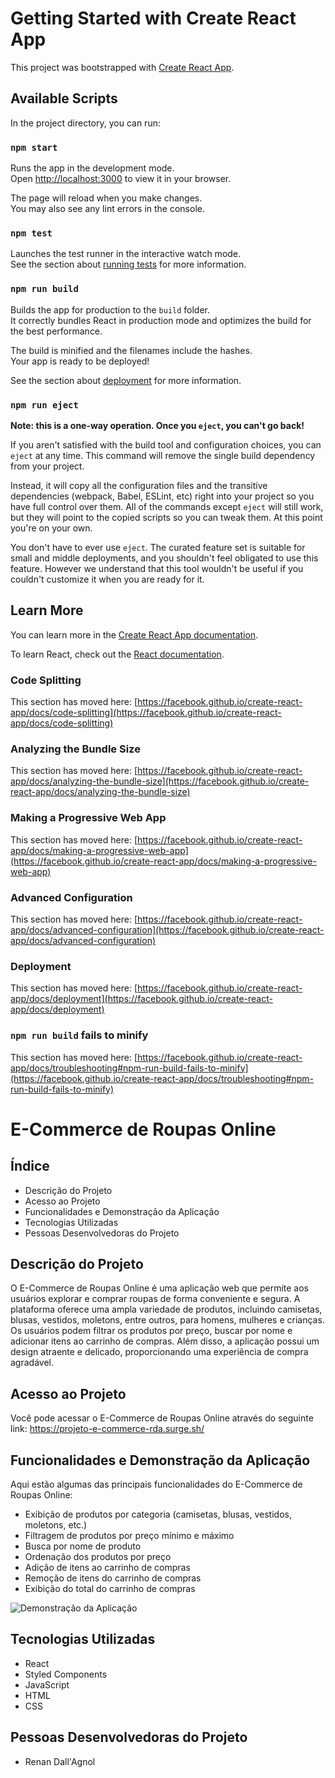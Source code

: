 # Getting Started with Create React App

This project was bootstrapped with [Create React App](https://github.com/facebook/create-react-app).

## Available Scripts

In the project directory, you can run:

### `npm start`

Runs the app in the development mode.\
Open [http://localhost:3000](http://localhost:3000) to view it in your browser.

The page will reload when you make changes.\
You may also see any lint errors in the console.

### `npm test`

Launches the test runner in the interactive watch mode.\
See the section about [running tests](https://facebook.github.io/create-react-app/docs/running-tests) for more information.

### `npm run build`

Builds the app for production to the `build` folder.\
It correctly bundles React in production mode and optimizes the build for the best performance.

The build is minified and the filenames include the hashes.\
Your app is ready to be deployed!

See the section about [deployment](https://facebook.github.io/create-react-app/docs/deployment) for more information.

### `npm run eject`

**Note: this is a one-way operation. Once you `eject`, you can't go back!**

If you aren't satisfied with the build tool and configuration choices, you can `eject` at any time. This command will remove the single build dependency from your project.

Instead, it will copy all the configuration files and the transitive dependencies (webpack, Babel, ESLint, etc) right into your project so you have full control over them. All of the commands except `eject` will still work, but they will point to the copied scripts so you can tweak them. At this point you're on your own.

You don't have to ever use `eject`. The curated feature set is suitable for small and middle deployments, and you shouldn't feel obligated to use this feature. However we understand that this tool wouldn't be useful if you couldn't customize it when you are ready for it.

## Learn More

You can learn more in the [Create React App documentation](https://facebook.github.io/create-react-app/docs/getting-started).

To learn React, check out the [React documentation](https://reactjs.org/).

### Code Splitting

This section has moved here: [https://facebook.github.io/create-react-app/docs/code-splitting](https://facebook.github.io/create-react-app/docs/code-splitting)

### Analyzing the Bundle Size

This section has moved here: [https://facebook.github.io/create-react-app/docs/analyzing-the-bundle-size](https://facebook.github.io/create-react-app/docs/analyzing-the-bundle-size)

### Making a Progressive Web App

This section has moved here: [https://facebook.github.io/create-react-app/docs/making-a-progressive-web-app](https://facebook.github.io/create-react-app/docs/making-a-progressive-web-app)

### Advanced Configuration

This section has moved here: [https://facebook.github.io/create-react-app/docs/advanced-configuration](https://facebook.github.io/create-react-app/docs/advanced-configuration)

### Deployment

This section has moved here: [https://facebook.github.io/create-react-app/docs/deployment](https://facebook.github.io/create-react-app/docs/deployment)

### `npm run build` fails to minify

This section has moved here: [https://facebook.github.io/create-react-app/docs/troubleshooting#npm-run-build-fails-to-minify](https://facebook.github.io/create-react-app/docs/troubleshooting#npm-run-build-fails-to-minify)

# E-Commerce de Roupas Online

## Índice

- Descrição do Projeto
- Acesso ao Projeto
- Funcionalidades e Demonstração da Aplicação
- Tecnologias Utilizadas
- Pessoas Desenvolvedoras do Projeto

## Descrição do Projeto

O E-Commerce de Roupas Online é uma aplicação web que permite aos usuários explorar e comprar roupas de forma conveniente e segura. A plataforma oferece uma ampla variedade de produtos, incluindo camisetas, blusas, vestidos, moletons, entre outros, para homens, mulheres e crianças. Os usuários podem filtrar os produtos por preço, buscar por nome e adicionar itens ao carrinho de compras. Além disso, a aplicação possui um design atraente e delicado, proporcionando uma experiência de compra agradável.

## Acesso ao Projeto

Você pode acessar o E-Commerce de Roupas Online através do seguinte link: <https://projeto-e-commerce-rda.surge.sh/>

## Funcionalidades e Demonstração da Aplicação

Aqui estão algumas das principais funcionalidades do E-Commerce de Roupas Online:

- Exibição de produtos por categoria (camisetas, blusas, vestidos, moletons, etc.)
- Filtragem de produtos por preço mínimo e máximo
- Busca por nome de produto
- Ordenação dos produtos por preço
- Adição de itens ao carrinho de compras
- Remoção de itens do carrinho de compras
- Exibição do total do carrinho de compras

![Demonstração da Aplicação](https://gcdnb.pbrd.co/images/EAHTO4jU0Dhf.png?o=1)

## Tecnologias Utilizadas

- React
- Styled Components
- JavaScript
- HTML
- CSS

## Pessoas Desenvolvedoras do Projeto

- Renan Dall'Agnol
